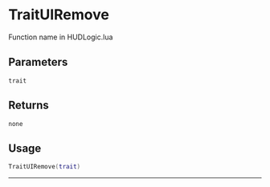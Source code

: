# TraitUIRemove
Function name in HUDLogic.lua
## Parameters
`trait`
## Returns
`none`
## Usage
```lua
TraitUIRemove(trait)
```
---
